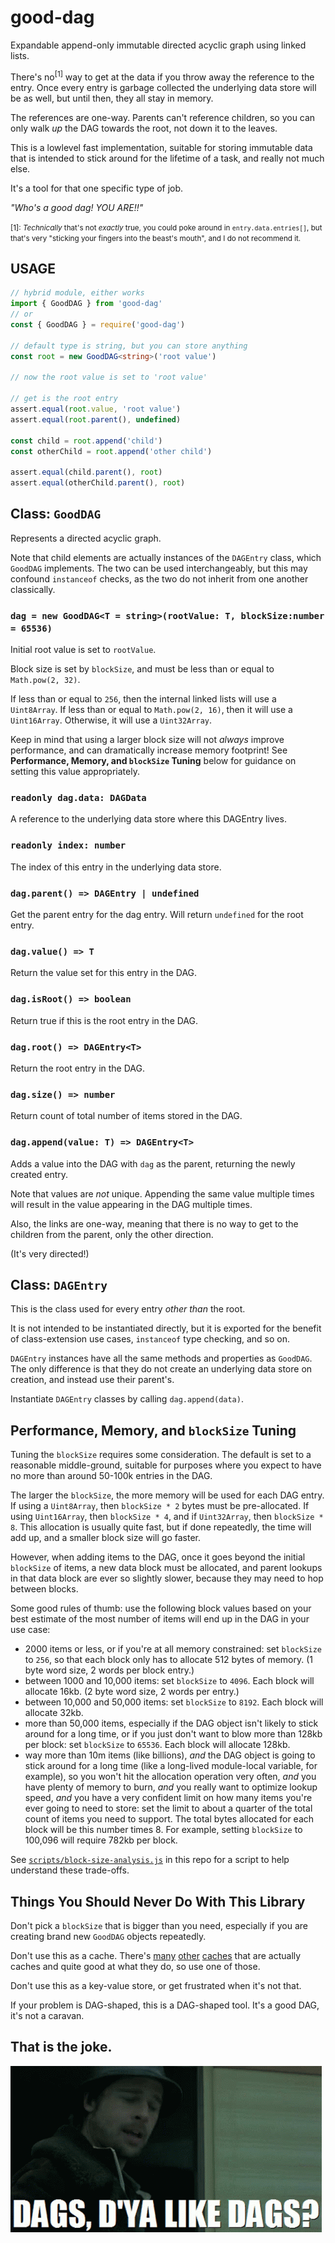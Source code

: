 # good-dag

Expandable append-only immutable directed acyclic graph using
linked lists.

There's no<sup>[1]</sup> way to get at the data if you throw away
the reference to the entry. Once every entry is garbage collected
the underlying data store will be as well, but until then, they
all stay in memory.

The references are one-way. Parents can't reference children, so
you can only walk _up_ the DAG towards the root, not down it to
the leaves.

This is a lowlevel fast implementation, suitable for storing
immutable data that is intended to stick around for the lifetime
of a task, and really not much else.

It's a tool for that one specific type of job.

_"Who's a good dag! YOU ARE!!"_

<small>[1]: _Technically_ that's not _exactly_ true, you could
poke around in `entry.data.entries[]`, but that's very "sticking
your fingers into the beast's mouth", and I do not recommend
it.</small>

## USAGE

```ts
// hybrid module, either works
import { GoodDAG } from 'good-dag'
// or
const { GoodDAG } = require('good-dag')

// default type is string, but you can store anything
const root = new GoodDAG<string>('root value')

// now the root value is set to 'root value'

// get is the root entry
assert.equal(root.value, 'root value')
assert.equal(root.parent(), undefined)

const child = root.append('child')
const otherChild = root.append('other child')

assert.equal(child.parent(), root)
assert.equal(otherChild.parent(), root)
```

## Class: `GoodDAG`

Represents a directed acyclic graph.

Note that child elements are actually instances of the `DAGEntry`
class, which `GoodDAG` implements. The two can be used
interchangeably, but this may confound `instanceof` checks, as
the two do not inherit from one another classically.

### `dag = new GoodDAG<T = string>(rootValue: T, blockSize:number = 65536)`

Initial root value is set to `rootValue`.

Block size is set by `blockSize`, and must be less than or equal
to `Math.pow(2, 32)`.

If less than or equal to `256`, then the internal linked lists
will use a `Uint8Array`. If less than or equal to `Math.pow(2,
16)`, then it will use a `Uint16Array`. Otherwise, it will use a
`Uint32Array`.

Keep in mind that using a larger block size will not _always_
improve performance, and can dramatically increase memory
footprint! See **Performance, Memory, and `blockSize` Tuning**
below for guidance on setting this value appropriately.

### `readonly dag.data: DAGData`

A reference to the underlying data store where this DAGEntry
lives.

### `readonly index: number`

The index of this entry in the underlying data store.

### `dag.parent() => DAGEntry | undefined`

Get the parent entry for the dag entry. Will return `undefined`
for the root entry.

### `dag.value() => T`

Return the value set for this entry in the DAG.

### `dag.isRoot() => boolean`

Return true if this is the root entry in the DAG.

### `dag.root() => DAGEntry<T>`

Return the root entry in the DAG.

### `dag.size() => number`

Return count of total number of items stored in the DAG.

### `dag.append(value: T) => DAGEntry<T>`

Adds a value into the DAG with `dag` as the parent, returning the
newly created entry.

Note that values are _not_ unique. Appending the same value
multiple times will result in the value appearing in the DAG
multiple times.

Also, the links are one-way, meaning that there is no way to get
to the children from the parent, only the other direction.

(It's very directed!)

## Class: `DAGEntry`

This is the class used for every entry _other than_ the root.

It is not intended to be instantiated directly, but it is
exported for the benefit of class-extension use cases,
`instanceof` type checking, and so on.

`DAGEntry` instances have all the same methods and properties as
`GoodDAG`.  The only difference is that they do not create an
underlying data store on creation, and instead use their
parent's.

Instantiate `DAGEntry` classes by calling `dag.append(data)`.

## Performance, Memory, and `blockSize` Tuning

Tuning the `blockSize` requires some consideration. The default
is set to a reasonable middle-ground, suitable for purposes where
you expect to have no more than around 50-100k entries in the
DAG.

The larger the `blockSize`, the more memory will be used for each
DAG entry. If using a `Uint8Array`, then `blockSize * 2` bytes
must be pre-allocated. If using `Uint16Array`, then `blockSize *
4`, and if `Uint32Array`, then `blockSize * 8`. This allocation
is usually quite fast, but if done repeatedly, the time will add
up, and a smaller block size will go faster.

However, when adding items to the DAG, once it goes beyond the
initial `blockSize` of items, a new data block must be allocated,
and parent lookups in that data block are ever so slightly
slower, because they may need to hop between blocks.

Some good rules of thumb: use the following block values based on
your best estimate of the most number of items will end up in the
DAG in your use case:

- 2000 items or less, or if you're at all memory constrained: set
  `blockSize` to `256`, so that each block only has to allocate
  512 bytes of memory. (1 byte word size, 2 words per block entry.)
- between 1000 and 10,000 items: set `blockSize` to `4096`. Each
  block will allocate 16kb. (2 byte word size, 2 words per
  entry.)
- between 10,000 and 50,000 items: set `blockSize` to `8192`.
  Each block will allocate 32kb.
- more than 50,000 items, especially if the DAG object isn't likely to
  stick around for a long time, or if you just don't want to blow
  more than 128kb per block: set `blockSize` to `65536`. Each
  block will allocate 128kb.
- way more than 10m items (like billions), _and_ the DAG object
  is going to stick around for a long time (like a long-lived
  module-local variable, for example), so you won't hit the
  allocation operation very often, _and_ you have plenty of
  memory to burn, _and_ you really want to optimize lookup speed,
  _and_ you have a very confident limit on how many items you're
  ever going to need to store: set the limit to about a quarter
  of the total count of items you need to support. The total
  bytes allocated for each block will be this number times 8.
  For example, setting `blockSize` to 100,096 will require 782kb
  per block.

See
[`scripts/block-size-analysis.js`](scripts/block-size-analysis.js)
in this repo for a script to help understand these trade-offs.

## Things You Should Never Do With This Library

Don't pick a `blockSize` that is bigger than you need, especially
if you are creating brand new `GoodDAG` objects repeatedly.

Don't use this as a cache.  There's
[many](https://www.npmjs.com/package/mnemonist)
[other](http://npm.im/lru-cache)
[caches](http://npm.im/@isaacs/ttl-cache) that are actually
caches and quite good at what they do, so use one of those.

Don't use this as a key-value store, or get frustrated when it's
not that.

If your problem is DAG-shaped, this is a DAG-shaped tool.  It's a
good DAG, it's not a caravan.

## That is the joke.

[![dags, d'ya like dags?](./dags-do-you-like-dags.gif "dags, d'ya like dags?")](https://www.youtube.com/watch?v=zH64dlgyydM)

